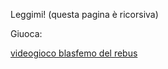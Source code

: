 Leggimi! (questa pagina è ricorsiva)

Giuoca:

[videogioco blasfemo del rebus](https://lucarupp.github.io/rebus/rebus.html)
